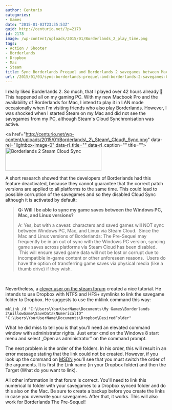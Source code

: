 ```yaml
---
author: Centurio
categories:
- Games
date: "2015-01-03T23:35:53Z"
guid: http://centurio.net/?p=2178
id: 2178
image: /wp-content/uploads/2015/01/Borderlands_2_play_time.png
tags:
- Action / Shooter
- Borderlands
- Dropbox
- Mac
- Steam
title: Sync Borderlands Prequel and Borderlands 2 savegames between Mac and PC
url: /2015/01/03/sync-borderlands-prequel-and-borderlands-2-savegames-between-mac-and-pc/
---
```

I really liked Borderlands 2. So much, that I played over 42 hours already 🙂 This happened all on my gaming PC. With my new Macbook Pro and the availability of Borderlands for Mac, I intend to play it in LAN mode occasionally when I'm visiting friends who also play Borderlands. However, I was shocked when I started Steam on my Mac and did not see the savegames from my PC, although Steam's Cloud Synchronisation was active.

<a href="http://centurio.net/wp-content/uploads/2015/01/Borderlands\_2\_Steam\_Cloud\_Sync.png" data-rel="lightbox-image-0" data-rl\_title="" data-rl\_caption="" title=""><img loading="lazy" class="aligncenter size-medium wp-image-2183" src="http://centurio.net/wp-content/uploads/2015/01/Borderlands_2_Steam_Cloud_Sync-300x72.png" alt="Borderlands 2 Steam Cloud Sync" width="300" height="72" srcset="https://centurio.net/wp-content/uploads/2015/01/Borderlands_2_Steam_Cloud_Sync-300x72.png 300w, https://centurio.net/wp-content/uploads/2015/01/Borderlands_2_Steam_Cloud_Sync-35x8.png 35w, https://centurio.net/wp-content/uploads/2015/01/Borderlands_2_Steam_Cloud_Sync.png 470w" sizes="(max-width: 300px) 100vw, 300px" /></a>

A short research showed that the developers of Borderlands had this feature deactivated, because they cannot guarantee that the correct patch versions are applied to all platforms to the same time. This could lead to possible corruption of the savegames and so they disabled Cloud Sync although it is activated by default:

> **Q: Will I be able to sync my game saves between the Windows PC, Mac, and Linux versions?**
> 
> A: Yes, but with a caveat: characters and saved games will NOT sync between Windows PC, Mac, and Linux via Steam Cloud.  Since the Mac and Linux versions of Borderlands: The Pre-Sequel may frequently be in an out of sync with the Windows PC version, syncing game saves across platforms via Steam Cloud has been disabled.  This will ensure saved game data will not be lost or corrupt due to incompatible in-game content or other unforeseen reasons.  Users do have the option of transferring game saves via physical media (like a thumb drive) if they wish.

&nbsp;

Nevertheless, a [clever user on the steam forum](http://forums.steampowered.com/forums/showthread.php?t=3049227) created a nice tutorial. He intends to use Dropbox with NTFS and HFS+ symlinks to link the savegame folder to Dropbox. He suggests to use the mklink command this way:

```
mklink /d "C:\Users\YourUserName\Documents\My Games\Borderlands 2\WillowGame\SaveData\NumericalID" "C:\Users\YourUserName\Documents\Dropbox\DesiredFolder"
```

What he did miss to tell you is that you'll need an elevated command window with administrator rights. Just enter cmd on the Windows 8 start menu and select &#8222;Open as administrator" on the command prompt.

The next problem is the order of the folders. In his order, this will result in an error message stating that the link could not be created. However, if you look up the command on [MSDN](http://technet.microsoft.com/en-us/library/cc753194%28v=ws.10%29.aspx) you'll see that you must switch the order of the arguments. It is first the Link name (in your Dropbox folder) and then the Target (What do you want to link).

All other information in that forum is correct. You'll need to link this numerical Id folder with your savegames to a Dropbox synced folder and do this also on the Mac. Be sure to create a backup before you create the links in case you overwrite your savegames. After that, it works. This will also work for Borderlands The Pre-Sequel!